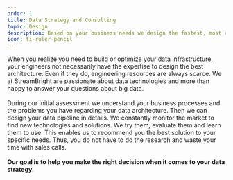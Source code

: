 ```yaml
---
order: 1
title: Data Strategy and Consulting
topic: Design
description: Based on your business needs we design the fastest, most cost effective and efficient solution to collect, store and analyze your data.
icon: ti-ruler-pencil
---
```

When you realize you need to build or optimize your data infrastructure, your engineers not necessarily 
have the expertise to design the best architecture. Even if they do, engineering resources are always 
scarce. We at StreamBright are passionate about data technologies and more than happy to answer your 
questions about big data.
<br /><br />
During our initial assessment we understand your business processes and the problems you have regarding 
your data architecture. Then we can design your data pipeline in details. We constantly monitor the market 
to find new technologies and solutions. We try them, evaluate them and learn them to use. This enables us 
to recommend you the best solution to your specific needs. Thus, you do not have to do the research 
and waste your time with sales calls.
<br /><br />
<b>Our goal is to help you make the right decision when it comes to your data strategy.</b>